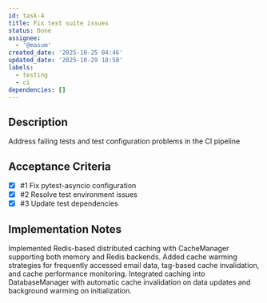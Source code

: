 ```yaml
---
id: task-4
title: Fix test suite issues
status: Done
assignee:
  - '@masum'
created_date: '2025-10-25 04:46'
updated_date: '2025-10-29 18:58'
labels:
  - testing
  - ci
dependencies: []
---
```


## Description

<!-- SECTION:DESCRIPTION:BEGIN -->
Address failing tests and test configuration problems in the CI pipeline
<!-- SECTION:DESCRIPTION:END -->

## Acceptance Criteria
<!-- AC:BEGIN -->
- [x] #1 Fix pytest-asyncio configuration
- [x] #2 Resolve test environment issues
- [x] #3 Update test dependencies
<!-- AC:END -->

## Implementation Notes

<!-- SECTION:NOTES:BEGIN -->
Implemented Redis-based distributed caching with CacheManager supporting both memory and Redis backends. Added cache warming strategies for frequently accessed email data, tag-based cache invalidation, and cache performance monitoring. Integrated caching into DatabaseManager with automatic cache invalidation on data updates and background warming on initialization.
<!-- SECTION:NOTES:END -->
